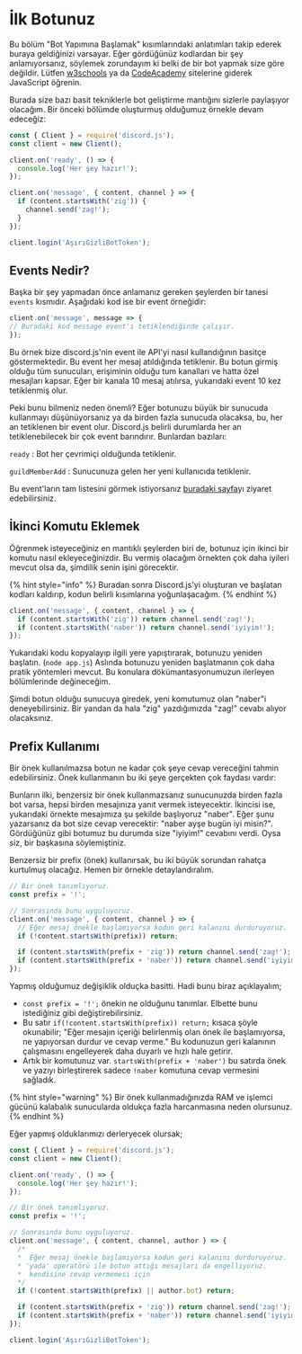 # İlk Botunuz

Bu bölüm "Bot Yapımına Başlamak" kısımlarındaki anlatımları takip ederek buraya geldiğinizi varsayar. Eğer gördüğünüz kodlardan bir şey anlamıyorsanız, söylemek zorundayım ki belki de bir bot yapmak size göre değildir. Lütfen [w3schools](https://www.w3schools.com) ya da [CodeAcademy](https://www.codecademy.com/learn/javascript) sitelerine giderek JavaScript öğrenin.

Burada size bazı basit tekniklerle bot geliştirme mantığını sizlerle paylaşıyor olacağım. Bir önceki bölümde oluşturmuş olduğumuz örnekle devam edeceğiz:

```javascript
const { Client } = require('discord.js');
const client = new Client();

client.on('ready', () => {
  console.log('Her şey hazır!');
});

client.on('message', { content, channel } => {
  if (content.startsWith('zig')) {
    channel.send('zag!');
  }
});

client.login('AşırıGizliBotToken');
```

## Events Nedir?

Başka bir şey yapmadan önce anlamanız gereken şeylerden bir tanesi `events` kısmıdır. Aşağıdaki kod ise bir event örneğidir:

```javascript
client.on('message', message => {
// Buradaki kod message event'ı tetiklendiğinde çalışır.
});
```

Bu örnek bize discord.js'nin event ile API'yi nasıl kullandığının basitçe göstermektedir. Bu event her mesaj atıldığında tetiklenir. Bu botun girmiş olduğu tüm sunucuları, erişiminin olduğu tum kanalları ve hatta özel mesajları kapsar. Eğer bir kanala 10 mesaj atılırsa, yukarıdaki event 10 kez tetiklenmiş olur.

Peki bunu bilmeniz neden önemli? Eğer botunuzu büyük bir sunucuda kullanmayı düşünüyorsanız ya da birden fazla sunucuda olacaksa, bu, her an tetiklenen bir event olur. Discord.js belirli durumlarda her an tetiklenebilecek bir çok event barındırır. Bunlardan bazıları:

`ready` : Bot her çevrimiçi olduğunda tetiklenir.

`guildMemberAdd` : Sunucunuza gelen her yeni kullanıcıda tetiklenir.

Bu event'ların tam listesini görmek istiyorsanız [buradaki sayfa](https://discord.js.org/#/docs/main/stable/class/Client?scrollTo=channelCreate)yı ziyaret edebilirsiniz.

## İkinci Komutu Eklemek

Öğrenmek isteyeceğiniz en mantıklı şeylerden biri de, botunuz için ikinci bir komutu nasıl ekleyeceğinizdir. Bu vermiş olacağım örnekten çok daha iyileri mevcut olsa da, şimdilik senin işini görecektir.

{% hint style="info" %}
Buradan sonra Discord.js'yi oluşturan ve başlatan kodları kaldırıp, kodun belirli kısımlarına yoğunlaşacağım.
{% endhint %}

```javascript
client.on('message', { content, channel } => {
  if (content.startsWith('zig')) return channel.send('zag!');
  if (content.startsWith('naber')) return channel.send('iyiyim!');
});
```

Yukarıdaki kodu kopyalayıp ilgili yere yapıştırarak, botunuzu yeniden başlatın. \(`node app.js`\) Aslında botunuzu yeniden başlatmanın çok daha pratik yöntemleri mevcut. Bu konulara dökümantasyonumuzun ilerleyen bölümlerinde değineceğim.

Şimdi botun olduğu sunucuya giredek, yeni komutumuz olan "naber"i deneyebilirsiniz. Bir yandan da hala "zig" yazdığımızda "zag!" cevabı alıyor olacaksınız.

## Prefix Kullanımı

Bir önek kullanılmazsa botun ne kadar çok şeye cevap vereceğini tahmin edebilirsiniz. Önek kullanmanın bu iki şeye gerçekten çok faydası vardır:

Bunların ilki, benzersiz bir önek kullanmazsanız sunucunuzda birden fazla bot varsa, hepsi birden mesajınıza yanıt vermek isteyecektir. İkincisi ise, yukarıdaki örnekte mesajımıza şu şekilde başlıyoruz "naber". Eğer şunu yazarsanız da bot size cevap verecektir: "naber ayşe bugün iyi misin?". Gördüğünüz gibi botumuz bu durumda size "iyiyim!" cevabını verdi. Oysa siz, bir başkasına söylemiştiniz.

Benzersiz bir prefix \(önek\) kullanırsak, bu iki büyük sorundan rahatça kurtulmuş olacağız. Hemen bir örnekle detaylandıralım.

```javascript
// Bir önek tanımlıyoruz.
const prefix = '!';

// Sonrasında bunu uyguluyoruz.
client.on('message', { content, channel } => {
  // Eğer mesaj önekle başlamıyorsa kodun geri kalanını durduruyoruz.
  if (!content.startsWith(prefix)) return;

  if (content.startsWith(prefix + 'zig')) return channel.send('zag!');
  if (content.startsWith(prefix + 'naber')) return channel.send('iyiyim!');
});
```

Yapmış olduğumuz değişiklik olduçka basitti. Hadi bunu biraz açıklayalım;

* `const prefix = '!';` önekin ne olduğunu tanımlar. Elbette bunu istediğiniz gibi değiştirebilirsiniz.
* Bu satır `if(!content.startsWith(prefix)) return;` kısaca şöyle okunabilir; "Eğer mesajın içeriği belirlenmiş olan önek ile başlamıyorsa, ne yapıyorsan durdur ve cevap verme." Bu kodunuzun geri kalanının çalışmasını engelleyerek daha duyarlı ve hızlı hale getirir.
* Artık bir komutunuz var. `startsWith(prefix + 'naber')` bu satırda önek ve yazıyı birleştirerek sadece `!naber` komutuna cevap vermesini sağladık.

{% hint style="warning" %}
Bir önek kullanmadığınızda RAM ve işlemci gücünü kalabalık sunucularda oldukça fazla harcanmasına neden olursunuz.
{% endhint %}

Eğer yapmış olduklarımızı derleryecek olursak;

```javascript
const { Client } = require('discord.js');
const client = new Client();

client.on('ready', () => {
  console.log('Her şey hazır!');
});

// Bir önek tanımlıyoruz.
const prefix = '!';

// Sonrasında bunu uyguluyoruz.
client.on('message', { content, channel, author } => {
  /* 
  *  Eğer mesaj önekle başlamıyorsa kodun geri kalanını durduruyoruz.
  * 'yada' operatörü ile botun attığı mesajları da engelliyoruz.
  *  kendisine cevap vermemesi için
  */
  if (!content.startsWith(prefix) || author.bot) return;

  if (content.startsWith(prefix + 'zig')) return channel.send('zag!');
  if (content.startsWith(prefix + 'naber')) return channel.send('iyiyim!');
});

client.login('AşırıGizliBotToken');
```


